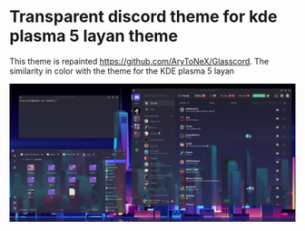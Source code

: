 # Transparent discord theme for kde plasma 5 layan theme
This theme is repainted https://github.com/AryToNeX/Glasscord. The similarity in color with the theme for the KDE plasma 5 layan

![Theme](screen.png)

